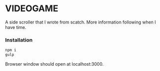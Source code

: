 # VIDEOGAME

A side scroller that I wrote from scatch. More information following when I
have time.


### Installation

```bash
npm i
gulp
```

Browser window should open at localhost:3000.

